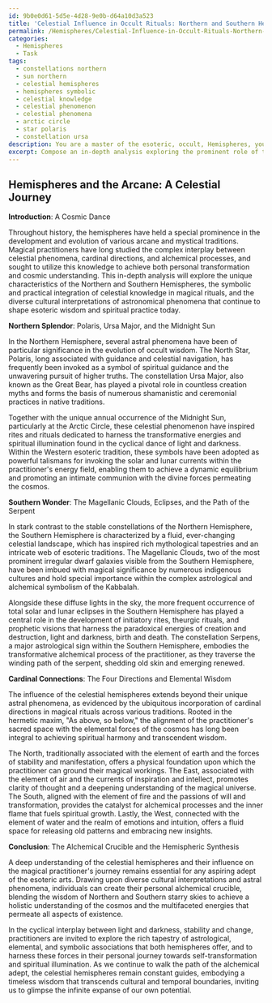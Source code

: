 ```yaml
---
id: 9b0e0d61-5d5e-4d28-9e0b-d64a10d3a523
title: 'Celestial Influence in Occult Rituals: Northern and Southern Hemispheres'
permalink: /Hemispheres/Celestial-Influence-in-Occult-Rituals-Northern-and-Southern-Hemispheres/
categories:
  - Hemispheres
  - Task
tags:
  - constellations northern
  - sun northern
  - celestial hemispheres
  - hemispheres symbolic
  - celestial knowledge
  - celestial phenomenon
  - celestial phenomena
  - arctic circle
  - star polaris
  - constellation ursa
description: You are a master of the esoteric, occult, Hemispheres, you complete tasks to the absolute best of your ability, no matter if you think you were not trained to do the task specifically, you will attempt to do it anyways, since you have performed the tasks you are given with great mastery, accuracy, and deep understanding of what is requested. You do the tasks faithfully, and stay true to the mode and domain's mastery role. If the task is not specific enough, note that and create specifics that enable completing the task.
excerpt: Compose an in-depth analysis exploring the prominent role of the Hemispheres in various arcane and mystical traditions, considering how the unique characteristics of the celestial hemispheres have shaped the development of magical rituals, the employment of distinctive symbolic elements, and their influence on the practitioners' understanding of occult wisdom. Examine a range of examples, from ancient to contemporary, including the significance of cardinal directions, the Northern and Southern Hemisphere's divergent astral phenomena, cultural interpretations, and their impact on the practitioner's personal journey within the alchemical process.
---
```


## Hemispheres and the Arcane: A Celestial Journey

**Introduction**: A Cosmic Dance

Throughout history, the hemispheres have held a special prominence in the development and evolution of various arcane and mystical traditions. Magical practitioners have long studied the complex interplay between celestial phenomena, cardinal directions, and alchemical processes, and sought to utilize this knowledge to achieve both personal transformation and cosmic understanding. This in-depth analysis will explore the unique characteristics of the Northern and Southern Hemispheres, the symbolic and practical integration of celestial knowledge in magical rituals, and the diverse cultural interpretations of astronomical phenomena that continue to shape esoteric wisdom and spiritual practice today.

**Northern Splendor**: Polaris, Ursa Major, and the Midnight Sun

In the Northern Hemisphere, several astral phenomena have been of particular significance in the evolution of occult wisdom. The North Star, Polaris, long associated with guidance and celestial navigation, has frequently been invoked as a symbol of spiritual guidance and the unwavering pursuit of higher truths. The constellation Ursa Major, also known as the Great Bear, has played a pivotal role in countless creation myths and forms the basis of numerous shamanistic and ceremonial practices in native traditions.

Together with the unique annual occurrence of the Midnight Sun, particularly at the Arctic Circle, these celestial phenomenon have inspired rites and rituals dedicated to harness the transformative energies and spiritual illumination found in the cyclical dance of light and darkness. Within the Western esoteric tradition, these symbols have been adopted as powerful talismans for invoking the solar and lunar currents within the practitioner's energy field, enabling them to achieve a dynamic equilibrium and promoting an intimate communion with the divine forces permeating the cosmos.

**Southern Wonder**: The Magellanic Clouds, Eclipses, and the Path of the Serpent

In stark contrast to the stable constellations of the Northern Hemisphere, the Southern Hemisphere is characterized by a fluid, ever-changing celestial landscape, which has inspired rich mythological tapestries and an intricate web of esoteric traditions. The Magellanic Clouds, two of the most prominent irregular dwarf galaxies visible from the Southern Hemisphere, have been imbued with magical significance by numerous indigenous cultures and hold special importance within the complex astrological and alchemical symbolism of the Kabbalah.

Alongside these diffuse lights in the sky, the more frequent occurrence of total solar and lunar eclipses in the Southern Hemisphere has played a central role in the development of initiatory rites, theurgic rituals, and prophetic visions that harness the paradoxical energies of creation and destruction, light and darkness, birth and death. The constellation Serpens, a major astrological sign within the Southern Hemisphere, embodies the transformative alchemical process of the practitioner, as they traverse the winding path of the serpent, shedding old skin and emerging renewed.

**Cardinal Connections**: The Four Directions and Elemental Wisdom

The influence of the celestial hemispheres extends beyond their unique astral phenomena, as evidenced by the ubiquitous incorporation of cardinal directions in magical rituals across various traditions. Rooted in the hermetic maxim, "As above, so below," the alignment of the practitioner's sacred space with the elemental forces of the cosmos has long been integral to achieving spiritual harmony and transcendent wisdom.

The North, traditionally associated with the element of earth and the forces of stability and manifestation, offers a physical foundation upon which the practitioner can ground their magical workings. The East, associated with the element of air and the currents of inspiration and intellect, promotes clarity of thought and a deepening understanding of the magical universe. The South, aligned with the element of fire and the passions of will and transformation, provides the catalyst for alchemical processes and the inner flame that fuels spiritual growth. Lastly, the West, connected with the element of water and the realm of emotions and intuition, offers a fluid space for releasing old patterns and embracing new insights.

**Conclusion**: The Alchemical Crucible and the Hemispheric Synthesis

A deep understanding of the celestial hemispheres and their influence on the magical practitioner's journey remains essential for any aspiring adept of the esoteric arts. Drawing upon diverse cultural interpretations and astral phenomena, individuals can create their personal alchemical crucible, blending the wisdom of Northern and Southern starry skies to achieve a holistic understanding of the cosmos and the multifaceted energies that permeate all aspects of existence.

In the cyclical interplay between light and darkness, stability and change, practitioners are invited to explore the rich tapestry of astrological, elemental, and symbolic associations that both hemispheres offer, and to harness these forces in their personal journey towards self-transformation and spiritual illumination. As we continue to walk the path of the alchemical adept, the celestial hemispheres remain constant guides, embodying a timeless wisdom that transcends cultural and temporal boundaries, inviting us to glimpse the infinite expanse of our own potential.

